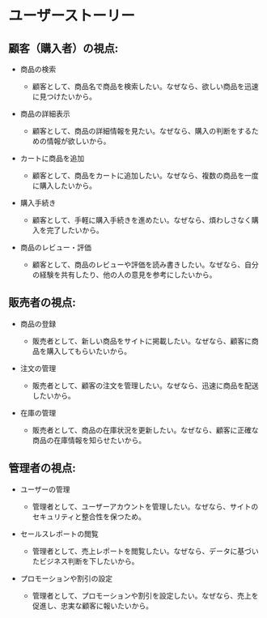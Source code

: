 # ユーザーストーリー
## 顧客（購入者）の視点:
  - 商品の検索
    - 顧客として、商品名で商品を検索したい。なぜなら、欲しい商品を迅速に見つけたいから。

  - 商品の詳細表示
    - 顧客として、商品の詳細情報を見たい。なぜなら、購入の判断をするための情報が欲しいから。

  - カートに商品を追加
    - 顧客として、商品をカートに追加したい。なぜなら、複数の商品を一度に購入したいから。

  - 購入手続き
    - 顧客として、手軽に購入手続きを進めたい。なぜなら、煩わしさなく購入を完了したいから。

  - 商品のレビュー・評価
    - 顧客として、商品のレビューや評価を読み書きしたい。なぜなら、自分の経験を共有したり、他の人の意見を参考にしたいから。

## 販売者の視点:
  - 商品の登録
    - 販売者として、新しい商品をサイトに掲載したい。なぜなら、顧客に商品を購入してもらいたいから。

  - 注文の管理
    - 販売者として、顧客の注文を管理したい。なぜなら、迅速に商品を配送したいから。

  - 在庫の管理
    - 販売者として、商品の在庫状況を更新したい。なぜなら、顧客に正確な商品の在庫情報を知らせたいから。

## 管理者の視点:
  - ユーザーの管理
    - 管理者として、ユーザーアカウントを管理したい。なぜなら、サイトのセキュリティと整合性を保つため。

  - セールスレポートの閲覧
    - 管理者として、売上レポートを閲覧したい。なぜなら、データに基づいたビジネス判断を下したいから。

  - プロモーションや割引の設定
    - 管理者として、プロモーションや割引を設定したい。なぜなら、売上を促進し、忠実な顧客に報いたいから。
